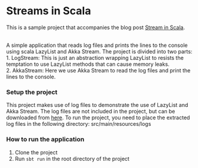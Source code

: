 # Streams in Scala
This is a sample project that accompanies the blog post [Stream in Scala](https://blog.lunatech.com/stream-in-scala/).

<br/>
A simple application that reads log files and prints the lines to the console using scala LazyList and Akka Stream.
The project is divided into two parts:
<br>
1. LogStream: This is just an abstraction wrapping LazyList to resists the temptation to use LazyList methods that can cause memory leaks.
<br>
2. AkkaStream: Here we use Akka Stream to read the log files and print the lines to the console.

### Setup the project
This project makes use of log files to demonstrate the use of LazyList and Akka Stream. The log files are not included in the project,
but can be downloaded from [here](https://zenodo.org/record/3227177). To run the project, you need to place the extracted log files in the following directory:
src/main/resources/logs


### How to run the application
1. Clone the project
2. Run `sbt run` in the root directory of the project


